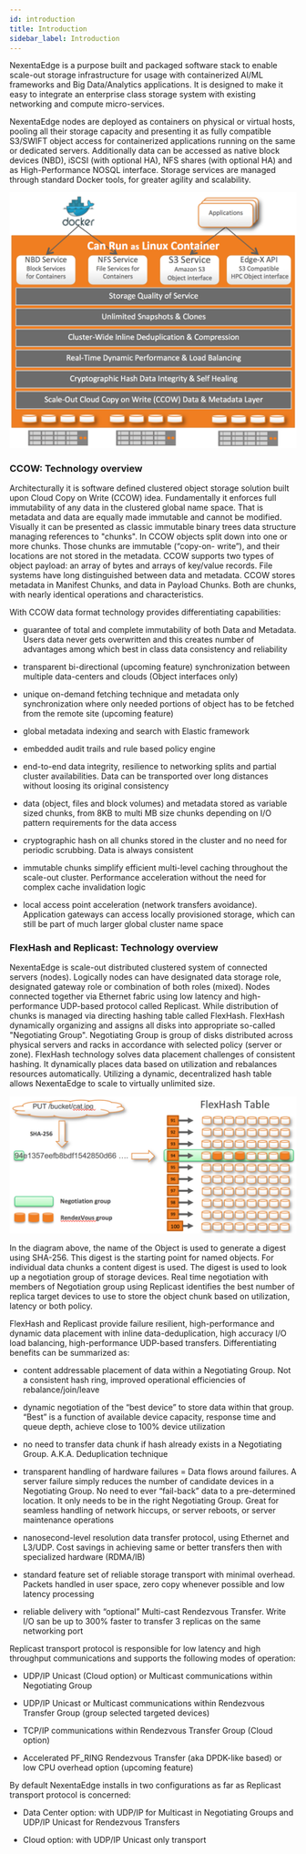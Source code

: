 ```yaml
---
id: introduction
title: Introduction
sidebar_label: Introduction
---
```


NexentaEdge is a purpose built and packaged software stack to enable scale-out storage infrastructure for usage with containerized AI/ML frameworks and Big Data/Analytics applications. It is designed to make it easy to integrate an enterprise class storage system with existing networking and compute micro-services.

NexentaEdge nodes are deployed as containers on physical or virtual hosts, pooling all their storage capacity and presenting it as fully compatible S3/SWIFT object access for containerized applications running on the same or dedicated servers. Additionally data can be accessed as native block devices (NBD), iSCSI (with optional HA), NFS shares (with optional HA) and as High-Performance NOSQL interface. Storage services are managed through standard Docker tools, for greater agility and scalability.

![alt-text](/docs/assets/high_level_diagram.png)

### CCOW: Technology overview

Architecturally it is software defined clustered object storage solution built upon Cloud Copy on Write (CCOW) idea. Fundamentally it enforces full immutability of any data in the clustered global name space. That is metadata and data are equally made immutable and cannot be modified. Visually it can be presented as classic immutable binary trees data structure managing references to "chunks". In CCOW objects split down into one or more chunks. Those chunks are immutable (“copy-on- write”), and their locations are not stored in the metadata. CCOW supports two types of object payload: an array of bytes and arrays of key/value records. File systems have long distinguished between data and metadata. CCOW stores metadata in Manifest Chunks, and data in Payload Chunks. Both are chunks, with nearly identical operations and characteristics.

With CCOW data format technology provides differentiating capabilities:

- guarantee of total and complete immutability of both Data and Metadata. Users data never gets overwritten and this creates number of advantages among which best in class data consistency and reliability

- transparent bi-directional (upcoming feature) synchronization between multiple data-centers and clouds (Object interfaces only)

- unique on-demand fetching technique and metadata only synchronization where only needed portions of object has to be fetched from the remote site (upcoming feature)

- global metadata indexing and search with Elastic framework

- embedded audit trails and rule based policy engine

- end-to-end data integrity, resilience to networking splits and partial cluster availabilities. Data can be transported over long distances without loosing its original consistency

- data (object, files and block volumes) and metadata stored as variable sized chunks, from 8KB to multi MB size chunks depending on I/O pattern requirements for the data access

- cryptographic hash on all chunks stored in the cluster and no need for periodic scrubbing. Data is always consistent

- immutable chunks simplify efficient multi-level caching throughout the scale-out cluster. Performance acceleration without the need for complex cache invalidation logic

- local access point acceleration (network transfers avoidance). Application gateways can access locally provisioned storage, which can still be part of much larger global cluster name space

### FlexHash and Replicast: Technology overview

NexentaEdge is scale-out distributed clustered system of connected servers (nodes). Logically nodes can have designated data storage role, designated gateway role or combination of both roles (mixed). Nodes connected together via Ethernet fabric using low latency and high-performance UDP-based protocol called Replicast. While distribution of chunks is managed via directing hashing table called FlexHash. FlexHash dynamically organizing and assigns all disks into appropriate so-called "Negotiating Group". Negotiating Group is group of disks distributed across physical servers and racks in accordance with selected policy (server or zone). FlexHash technology solves data placement challenges of consistent hashing. It dynamically places data based on utilization and rebalances resources automatically. Utilizing a dynamic, decentralized hash table allows NexentaEdge to scale to virtually unlimited size.

![alt-text](/docs/assets/flexhash_diagram.png)

In the diagram above, the name of the Object is used to generate a digest using SHA-256. This digest is the starting point for named objects. For individual data chunks a content digest is used. The digest is used to look up a negotiation group of storage devices. Real time negotiation with members of Negotiation group using Replicast identifies the best number of replica target devices to use to store the object chunk based on utilization, latency or both policy.

FlexHash and Replicast provide failure resilient, high-performance and dynamic data placement with inline data-deduplication, high accuracy I/O load balancing, high-performance UDP-based transfers. Differentiating benefits can be summarized as:

- content addressable placement of data within a Negotiating Group. Not a consistent hash ring, improved operational efficiencies of rebalance/join/leave

- dynamic negotiation of the “best device” to store data within that group. “Best” is a function of available device capacity, response time and queue depth, achieve close to 100% device utilization

- no need to transfer data chunk if hash already exists in a Negotiating Group. A.K.A. Deduplication technique

- transparent handling of hardware failures = Data flows around failures. A server failure simply reduces the number of candidate devices in a Negotiating Group. No need to ever “fail-back” data to a pre-determined location. It only needs to be in the right Negotiating Group. Great for seamless handling of network hiccups, or server reboots, or server maintenance operations

- nanosecond-level resolution data transfer protocol, using Ethernet and L3/UDP. Cost savings in achieving same or better transfers then with specialized hardware (RDMA/IB)

- standard feature set of reliable storage transport with minimal overhead. Packets handled in user space, zero copy whenever possible and low latency processing

- reliable delivery with “optional” Multi-cast Rendezvous Transfer. Write I/O san be up to 300% faster to transfer 3 replicas on the same networking port

Replicast transport protocol is responsible for low latency and high throughput communications and supports the following modes of operation:

- UDP/IP Unicast (Cloud option) or Multicast communications within Negotiating Group

- UDP/IP Unicast or Multicast communications within Rendezvous Transfer Group (group selected targeted devices)

- TCP/IP communications within Rendezvous Transfer Group (Cloud option)

- Accelerated PF_RING Rendezvous Transfer (aka DPDK-like based) or low CPU overhead option (upcoming feature)

By default NexentaEdge installs in two configurations as far as Replicast transport protocol is concerned:

- Data Center option: with UDP/IP for Multicast in Negotiating Groups and UDP/IP Unicast for Rendezvous Transfers

- Cloud option: with UDP/IP Unicast only transport

